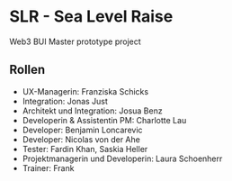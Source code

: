 # SLR - Sea Level Raise
Web3 BUI Master prototype project 

## Rollen
* UX-Managerin: Franziska Schicks
* Integration: Jonas Just
* Architekt und Integration: Josua Benz
* Developerin & Assistentin PM: Charlotte Lau
* Developer: Benjamin Loncarevic
* Developer: Nicolas von der Ahe
* Tester: Fardin Khan, Saskia Heller
* Projektmanagerin und Developerin: Laura Schoenherr
* Trainer: Frank
